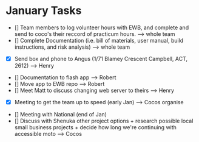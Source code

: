 # January Tasks #
- [] Team members to log volunteer hours with EWB, and complete and send to coco's their reccord of practicum hours. --> whole team
- [] Complete Documentation (i.e. bill of materials, user manual, build instructions, and risk analysis) --> whole team
- [x] Send box and phone to Angus (1/71 Blamey Crescent Campbell, ACT, 2612) --> Henry
- [] Documentation to flash app --> Robert
- [] Move app to EWB repo --> Robert
- [] Meet Matt to discuss changing web server to theirs --> Henry
- [x] Meeting to get the team up to speed (early Jan) --> Cocos organise
- [] Meeting with National (end of Jan)
- [] Discuss with Shenuka other project options + research possible local small business projects + decide how long we're continuing with accessible moto --> Cocos